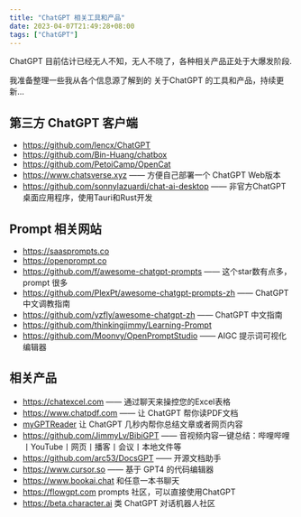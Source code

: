```yaml
---
title: "ChatGPT 相关工具和产品"
date: 2023-04-07T21:49:28+08:00
tags: ["ChatGPT"]
---
```


ChatGPT 目前估计已经无人不知，无人不晓了，各种相关产品正处于大爆发阶段.

我准备整理一些我从各个信息源了解到的 关于ChatGPT 的工具和产品，持续更新...

## 第三方 ChatGPT 客户端


* https://github.com/lencx/ChatGPT
* https://github.com/Bin-Huang/chatbox
* https://github.com/PetoiCamp/OpenCat
* https://www.chatsverse.xyz —— 方便自己部署一个 ChatGPT Web版本
* https://github.com/sonnylazuardi/chat-ai-desktop —— 非官方ChatGPT桌面应用程序，使用Tauri和Rust开发

## Prompt 相关网站

* https://saasprompts.co
* https://openprompt.co
* https://github.com/f/awesome-chatgpt-prompts —— 这个star数有点多，prompt 很多
* https://github.com/PlexPt/awesome-chatgpt-prompts-zh —— ChatGPT 中文调教指南
* https://github.com/yzfly/awesome-chatgpt-zh —— ChatGPT 中文指南
* https://github.com/thinkingjimmy/Learning-Prompt
* https://github.com/Moonvy/OpenPromptStudio —— AIGC 提示词可视化编辑器

## 相关产品

* https://chatexcel.com  —— 通过聊天来操控您的Excel表格
* https://www.chatpdf.com —— 让 ChatGPT 帮你读PDF文档
* [myGPTReader](https://github.com/madawei2699/myGPTReader) 让 ChatGPT 几秒内帮你总结文章或者网页内容
* https://github.com/JimmyLv/BibiGPT —— 音视频内容一键总结：哔哩哔哩丨YouTube丨网页丨播客丨会议丨本地文件等
* https://github.com/arc53/DocsGPT —— 开源文档助手
* https://www.cursor.so —— 基于 GPT4 的代码编辑器
* https://www.bookai.chat 和任意一本书聊天
* https://flowgpt.com prompts 社区，可以直接使用ChatGPT
* https://beta.character.ai 类 ChatGPT 对话机器人社区